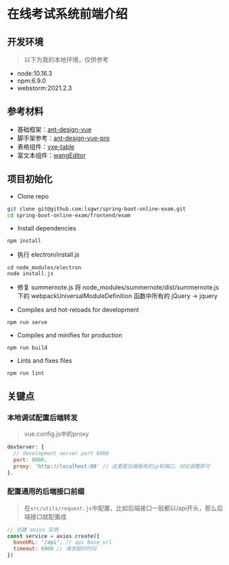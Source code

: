 # 在线考试系统前端介绍

## 开发环境
> 以下为我的本地环境，仅供参考

- node:10.16.3
- npm:6.9.0
- webstorm:2021.2.3

## 参考材料
- 基础框架：[ant-design-vue](https://github.com/vueComponent/ant-design-vue)
- 脚手架参考：[ant-design-vue-pro](https://github.com/vueComponent/ant-design-vue-pro)
- 表格组件：[vxe-table](https://gitee.com/xuliangzhan_admin/vxe-table/)
- 富文本组件：[wangEditor](https://github.com/wangeditor-team/wangEditor)

## 项目初始化

- Clone repo
```bash
git clone git@github.com:lsgwr/spring-boot-online-exam.git
cd spring-boot-online-exam/frontend/exam
```

- Install dependencies
```
npm install
```

- 执行 electron/install.js
```
cd node_modules/electron
node install.js
```

- 修复 summernote.js
将 node_modules/summernote/dist/summernote.js 下的 webpackUniversalModuleDefinition 函数中所有的 jQuery -> jquery

- Compiles and hot-reloads for development
```
npm run serve
```

- Compiles and minifies for production
```
npm run build
```

- Lints and fixes files
```
npm run lint
```

## 关键点
### 本地调试配置后端转发
> vue.config.js中的proxy
```js
devServer: {
  // development server port 8000
  port: 8000,
  proxy: 'http://localhost:80' // 这里是后端服务的ip和端口，对应调整即可
},
```

### 配置通用的后端接口前缀
> 在`src/utils/request.js`中配置，比如后端接口一般都以/api开头，那么后端接口就配置成

```js
// 创建 axios 实例
const service = axios.create({
  baseURL: '/api', // api base_url
  timeout: 6000 // 请求超时时间
})
```
